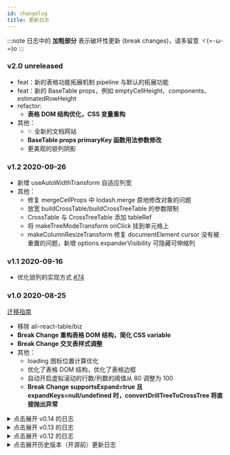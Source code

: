 ```yaml
---
id: changelog
title: 更新日志
---
```


:::note
日志中的 **加粗部分** 表示破坏性更新 (break changes)，请多留意 ヾ(=･ω･=)o
:::

### v2.0 unreleased

- feat：新的表格功能拓展机制 pipeline 与默认的拓展功能
- feat：新的 BaseTable props，例如 emptyCellHeight、components、estimatedRowHeight
- refactor:
  - **表格 DOM 结构优化，CSS 变量重构**
- 其他：
  - ✨ 全新的文档网站
  - **BaseTable props primaryKey 函数用法参数修改**
  - 更美观的锁列阴影

### v1.2 2020-09-26

- 新增 useAutoWidthTransform 自适应列宽
- 其他：
  - 修复 mergeCellProps 中 lodash.merge 原地修改对象的问题
  - 放宽 buildCrossTable/buildCrossTreeTable 的参数限制
  - CrossTable 与 CrossTreeTable 添加 tableRef
  - 将 makeTreeModeTransform onClick 挂到单元格上
  - makeColumnResizeTransform 修复 documentElement cursor 没有被重置的问题，新增 options.expanderVisibility 可隐藏可伸缩列

### v1.1 2020-09-16

- 优化锁列的实现方式 [#74](https://github.com/alibaba/ali-react-table/pull/74)

### v1.0 2020-08-25

[迁移指南](https://github.com/alibaba/ali-react-table/blob/master/docs/from-0.14-to-1.0.md)

- 移除 ali-react-table/biz
- **Break Change 重构表格 DOM 结构，简化 CSS variable**
- **Break Change 交叉表样式调整**
- 其他：
  - loading 图标位置计算优化
  - 优化了表格 DOM 结构，优化了表格边框
  - 自动开启虚拟滚动的行数/列数的阈值从 80 调整为 100
  - **Break Change supportsExpand=true 且 expandKeys=null/undefined 时，convertDrillTreeToCrossTree 将直接抛出异常**

<details>

<summary style={{ margin: '16px 0', cursor: 'pointer' }}>点击展开 v0.14 的日志</summary>

#### v0.14 2020-08-04

[迁移指南](https://github.com/alibaba/ali-react-table/blob/master/docs/from-0.13-to-0.14.md)

- **Break Change: 移除 ali-react-table/biz 入口**
  - **移除 commonTransforms， commonTransforms.XX 改名为 makeXXTransform**
  - **移除 useOperationBar 和 CustomColumnsDialog**
  - 请直接从 `ali-react-table` 导入 API。老的 API 在 1.0 以前不会真正移除，但添加了过时的警告
- **Break Change: 移除 dvt-aggregation 依赖，移除 createAggregateFunction API**
  - 如果原先有使用 createAggregateFunction 函数，请手动安装 dvt-aggregation。
- 其他
  - 文档目录优化
  - 支持 SSR
  - 新增 mergeCellProps 方法

</details>

<details>

<summary style={{ margin: '16px 0', cursor: 'pointer' }}>点击展开 v0.13 的日志</summary>

#### v0.13.7 2020-07-28

fix: 优化 convertDrillTreeToCrossTree 生成的箭头样式

#### v0.13.6 2020-07-10

deps: 移除依赖 carbon/icons-react

#### v0.13.5 2020-06-03

fix: 避免 treeMode 覆盖第一列的 props; 修复 CrossTreeTable primary render/getCellProps 的参数

#### v0.13.4 2020-06-17

deps: 移除没有用到的依赖 constate

#### v0.13.3 2020-05-20

fix: 修复 rollup 打包错误

#### v0.13.2 2020-05-19

- feat: 拖拽 拖拽调整列宽
- feat: 新增 [CrossTreeTable](pivot/cross-tree-table)
- feat: 新增部分 transform 的非受控用法
  - useColumnHoverTransform
  - useColumnHoverRangeTransform
  - useColumnResizeTransform
  - useSortTransform
  - useTreeModeTransform
- feat: 导出 Excel 文件时支持单元格合并

#### v0.13.1 2020-04-26

- feat(biz): commonTransforms.sort 添加 keepDataSource 参数；为 commonTransforms.treeMode 生成的元素添加 className [#31](https://github.com/alibaba/ali-react-table/pull/31)

#### v0.13.0 2020-04-20

- **Break Change: BaseTable primaryKey 的计算值只能为 string，移除 props.primaryKey 的默认值**
- feat: 导出内部的一些数据处理方法；导出 getTreeDepth 方法
- feat(biz): 添加 commonTransforms.columnRangeHover
- fix: 修改 TypeScript 的 target 为 ES2015 [#24](https://github.com/alibaba/ali-react-table/pull/24)

其他较小的调整：

- feat(biz)： 导出一些 commonTransforms 中的 TS 类型；
- feat(biz)： commonTransforms.orderField 也可以识别 `features.orderField`

</details>

<details>

<summary style={{ margin: '16px 0', cursor: 'pointer' }}>点击展开 v0.12 的日志</summary>

##### v0.12.2 2020-04-17

- feat: commonTransforms.sort 支持上层传入自定义的渲染组件 [#23](https://github.com/alibaba/ali-react-table/pull/23)
- feat: 修改 proto TS 类型，添加 proto.extends [#14](https://github.com/alibaba/ali-react-table/pull/14)
- deps: 移除对 immer 和 react-dom 的依赖 [#16](https://github.com/alibaba/ali-react-table/pull/16)

##### v0.12.1 2020-04-13

- 新增表格常见功能：自动单元格合并 [#4](https://github.com/alibaba/ali-react-table/pull/4)
- 优化加载图标的显示位置 [#13](https://github.com/alibaba/ali-react-table/pull/13)
- 优化表格行 hover 效果处理 [#12](https://github.com/alibaba/ali-react-table/pull/12)
- 新增：表头部分添加 onWheel 监听 [#10](https://github.com/alibaba/ali-react-table/pull/10)
- 新增：表格常见功能 treeMode 允许上层定义 isLeafNode [#6](https://github.com/alibaba/ali-react-table/pull/6)

#### v0.12.0 2020-04-02

- ✨ 开源，NPM package 名称换为 ali-react-table
- 新增 ali-react-table/biz, ali-react-table/pivot 两个 sub-package
  - 表格常见功能相关符号通过 biz 进行导出
  - 交叉与透视功能相关符号通过 pivot 进行导出
- 移除了 BaseTable#onRowClick

</details>

<details>

<summary style={{ margin: '16px 0', cursor: 'pointer' }}>点击展开历史版本（开源前）更新日志</summary>

##### v0.11.8 2020-03-30

- 新增 CustomColumnsDialog 组件

#### v0.11.7 2020-03-29

- 新增 commonTransform.tips

#### v0.11.6 2020-03-24

- 新增对 styled-components v3 的支持

#### v0.11.3 2020-03-23

- 列配置新增 column.headerCellProps 指定表头单元格的 props
- 新增 commonTransform.columnHover
- 自定义列新增 column.features.enforceVisible
- 表格部分样式调整

#### v0.11.0 2020-03-14

- 新增表头的虚拟滚动
- 性能优化：使用 div 来作为 virtualTop/virtualBottom
- 样式优化，规范化 CSS variables

#### v0.10.1 2020-03-12

- **Cube 改名为 RecordMatrix，相关函数也修改了名称**（注意这是一个 break change，但用了 patch 进行发布）
- 优化表格边框样式

#### v0.10.0 2020-03-11

- useVirtual 为 'auto' 时对应的阈值降低到 80 行 / 80 列
- **Break Change! BaseTable 移除了 fixedHeader/maxBodyHeight**
  - 请使用 style.height 与 style.overflow = 'auto' 来为表格设置固定高度
- New Feature lab 中新增了交叉表

#### v0.9.0 2020-03-05

- **Break Change! 渲染表格操作栏的能力现在由 useOperationBar 的返回值的 view 组件进行提供**
  - 原先的 `operationBar.render` 方法被移除了，请使用 `<operationBar.view>...</operationBar.view>` 代替 render 方法
  - 下次真的不改了

#### v0.8.0 2020-03-03

- **Break Change! 组件 OperationBarDiv 被移除了**
  - 渲染表格操作栏的能力现在由 useOperationBar 的返回值的 render 方法提供
- Feature: useVirtual 支持两个方向分别设置是否开启；useVirtual 默认值变为 `'auto'`
- 文档完善

#### v0.7.0 2020-02-22

- **Break Change! BaseTable `hasOuterBorder` 属性被移除**
- Feature: 新增 `defaultColumnWidth` 属性，用于指定列的默认宽度
- Feature: 新增 `flowRoot` 属性，用于指定自定义的虚拟滚动的容器
- Fix: 修复虚拟滚动的相关问题

#### v0.6.2 2020-02-19

- Feature: sort 支持单字段排序；优化对齐

#### v0.6.1 2020-02-16

- **Break Change! 部分工具函数名称修改，详见文档。**
- Feature: BaseTable 添加虚拟滚动，优化表格单元格尺寸同步算法，优化表格性能。

#### v0.5.0 2020-01-12

- Feature: 自定义列支持多层嵌套的 columns 结构
- Break Change! Column 配置调整：flags -> features， column.view.xxx -> column.xxx
- Break Change! getCellProps 方法签名调整，改为和 render 一致
- Break Change! 表格工具栏(OperationBar) 重构

#### v0.4.0 2019-12-30

- biz-utils 新增 commonTransform.sort
- BREAK CHANGE: `useOperationBar` features 类型修改

#### v0.3.1 2019-12-28

- 文档网站优化，升级到 storybook 5.3.0-rc.3，总算可以看到 stories 的源代码了
- biz-utils 新增构建树的方法，commonTransform.buildTree
- biz-utils 新增树状模式，commonTransform.treeMode

#### v0.3.0 2019-12-27

- DvtTable 重命名为 BaseTable
- BaseTable 支持 column.view.hidden 与 column.view.lock
- 引入 dvt-aggregation 来进行聚合计算
- 新增 biz-utils，添加若干用于业务开发的表格特性
  - TableTransform 拓展机制
  - 数据导出
  - 自定义列

#### v0.2.0 2019-12-19

- 新增 DvtTable 与 CrossTable
- 新增 buildDrillTree / buildCube 等用于构建数据立方的工具函数

</details>
